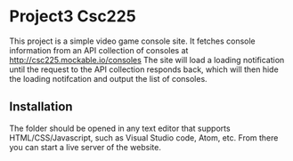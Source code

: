# Project3 Csc225

This project is a simple video game console site. It fetches console information from an API collection of consoles at http://csc225.mockable.io/consoles
The site will load a loading notification until the request to the API collection responds back, which will then hide the loading notifcation and output the list of consoles. 

## Installation
The folder should be opened in any text editor that supports HTML/CSS/Javascript, such as Visual Studio code, Atom, etc. From there you can start a live server of the website.
